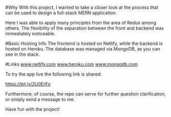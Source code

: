 #Why
With this project, I wanted to take a closer look at the process that can be used to design a full-stack MERN application.

Here I was able to apply many principles from the area of Redux among others. The flexibility of the separation between the front and backend was immediately noticeable.

#Basic Hosting Info 
The frontend is hosted on Netlify, while the backend is hosted on Heroku. The database was managed via MongoDB, as you can see in the stack.

#Links
www.netlify.com
www.heroku.com
www.mongodb.com

To try the app live the following link is shared:

https://bit.ly/2U0ErFo

Furthermore, of course, the repo can serve for further question clarification, or simply send a message to me.

Have fun with the project!
